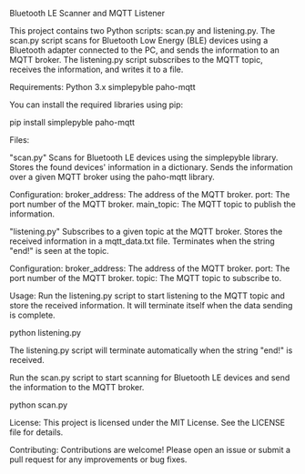 Bluetooth LE Scanner and MQTT Listener

This project contains two Python scripts: scan.py and listening.py.
The scan.py script scans for Bluetooth Low Energy (BLE) devices using a Bluetooth adapter connected to the PC, and sends the information to an MQTT broker.
The listening.py script subscribes to the MQTT topic, receives the information, and writes it to a file.

Requirements:
Python 3.x
simplepyble
paho-mqtt

You can install the required libraries using pip:

pip install simplepyble paho-mqtt

Files:

"scan.py"
Scans for Bluetooth LE devices using the simplepyble library.
Stores the found devices' information in a dictionary.
Sends the information over a given MQTT broker using the paho-mqtt library.

Configuration:
broker_address: The address of the MQTT broker.
port: The port number of the MQTT broker.
main_topic: The MQTT topic to publish the information.

"listening.py"
Subscribes to a given topic at the MQTT broker.
Stores the received information in a mqtt_data.txt file.
Terminates when the string "end!" is seen at the topic.

Configuration:
broker_address: The address of the MQTT broker.
port: The port number of the MQTT broker.
topic: The MQTT topic to subscribe to.

Usage:
Run the listening.py script to start listening to the MQTT topic and store the received information. It will terminate itself when the data sending is complete.

python listening.py

The listening.py script will terminate automatically when the string "end!" is received.

Run the scan.py script to start scanning for Bluetooth LE devices and send the information to the MQTT broker.

python scan.py

License:
This project is licensed under the MIT License. See the LICENSE file for details.

Contributing:
Contributions are welcome! Please open an issue or submit a pull request for any improvements or bug fixes.






